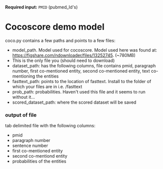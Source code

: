 **Required input:** `PMID` (pubmed_Id's)

# Cocoscore demo model
coco.py contains a few paths and points to a few files:
- model_path. Model used for cocoscore. Model used here was found at: https://figshare.com/ndownloader/files/13252745. (~780MB)
- This is the only file you (should need to download)
- dataset_path: has the following columns, file contains pmid, paragraph number, first co-mentioned entity, second co-mentioned entity, text co-mentioning the entities
- fasttext_path: points to the location of fasttext. Install to the folder of which your files are in i.e. /fasttext
- prob_path: probabilities. Haven't used this file and it seems to run without it...
- scored_dataset_path: where the scored dataset will be saved

### output of file
tab delimited file with the following columns:
- pmid
- paragraph number
- sentence number
- first co-mentioned entity
- second co-mentiond entity
- probabilities of the entities






